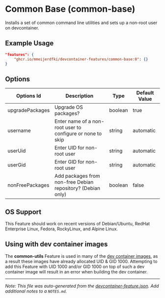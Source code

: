 
# Common Base (common-base)

Installs a set of common command line utilities and sets up a non-root user on devcontainer.

## Example Usage

```json
"features": {
    "ghcr.io/mmeijerdfki/devcontainer-features/common-base:0": {}
}
```

## Options

| Options Id | Description | Type | Default Value |
|-----|-----|-----|-----|
| upgradePackages | Upgrade OS packages? | boolean | true |
| username | Enter name of a non-root user to configure or none to skip | string | automatic |
| userUid | Enter UID for non-root user | string | automatic |
| userGid | Enter GID for non-root user | string | automatic |
| nonFreePackages | Add packages from non-free Debian repository? (Debian only) | boolean | false |

## OS Support

This Feature should work on recent versions of Debian/Ubuntu, RedHat Enterprise Linux, Fedora, RockyLinux, and Alpine Linux.

## Using with dev container images

The **common-utils** Feature is used in many of the [dev container images](https://github.com/search?q=repo%3Adevcontainers%2Fimages+%22ghcr.io%2Fdevcontainers%2Ffeatures%2Fcommon-utils%22&type=code), as a result
these images have already allocated UID & GID 1000. Attempting to add this Feature with  UID 1000 and/or GID 1000 on top of such a dev container image will result in an error when building the dev container.


---

_Note: This file was auto-generated from the [devcontainer-feature.json](https://github.com/mmeijerdfki/devcontainer-features/blob/main/src/common-base/devcontainer-feature.json).  Add additional notes to a `NOTES.md`._

